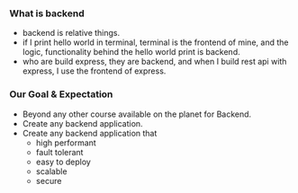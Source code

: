 ### What is backend

- backend is relative things.
- if I print hello world in terminal, terminal is the frontend of mine, and the logic, functionality behind the hello world print is backend.
- who are build express, they are backend, and when I build rest api with express, I use the frontend of express.

### Our Goal & Expectation

- Beyond any other course available on the planet for Backend.
- Create any backend application.
- Create any backend application that
  - high performant
  - fault tolerant
  - easy to deploy
  - scalable
  - secure
